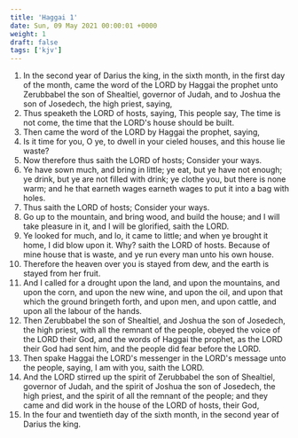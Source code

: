 ```yaml
---
title: 'Haggai 1'
date: Sun, 09 May 2021 00:00:01 +0000
weight: 1
draft: false
tags: ['kjv'] 
---
```


1. In the second year of Darius the king, in the sixth month, in the first day of the month, came the word of the LORD by Haggai the prophet unto Zerubbabel the son of Shealtiel, governor of Judah, and to Joshua the son of Josedech, the high priest, saying,
2. Thus speaketh the LORD of hosts, saying, This people say, The time is not come, the time that the LORD's house should be built.
3. Then came the word of the LORD by Haggai the prophet, saying,
4. Is it time for you, O ye, to dwell in your cieled houses, and this house lie waste?
5. Now therefore thus saith the LORD of hosts; Consider your ways.
6. Ye have sown much, and bring in little; ye eat, but ye have not enough; ye drink, but ye are not filled with drink; ye clothe you, but there is none warm; and he that earneth wages earneth wages to put it into a bag with holes.
7. Thus saith the LORD of hosts; Consider your ways.
8. Go up to the mountain, and bring wood, and build the house; and I will take pleasure in it, and I will be glorified, saith the LORD.
9. Ye looked for much, and lo, it came to little; and when ye brought it home, I did blow upon it. Why? saith the LORD of hosts. Because of mine house that is waste, and ye run every man unto his own house.
10. Therefore the heaven over you is stayed from dew, and the earth is stayed from her fruit.
11. And I called for a drought upon the land, and upon the mountains, and upon the corn, and upon the new wine, and upon the oil, and upon that which the ground bringeth forth, and upon men, and upon cattle, and upon all the labour of the hands.
12. Then Zerubbabel the son of Shealtiel, and Joshua the son of Josedech, the high priest, with all the remnant of the people, obeyed the voice of the LORD their God, and the words of Haggai the prophet, as the LORD their God had sent him, and the people did fear before the LORD.
13. Then spake Haggai the LORD's messenger in the LORD's message unto the people, saying, I am with you, saith the LORD.
14. And the LORD stirred up the spirit of Zerubbabel the son of Shealtiel, governor of Judah, and the spirit of Joshua the son of Josedech, the high priest, and the spirit of all the remnant of the people; and they came and did work in the house of the LORD of hosts, their God,
15. In the four and twentieth day of the sixth month, in the second year of Darius the king.
